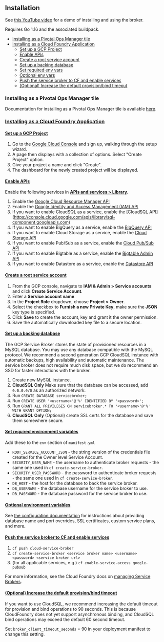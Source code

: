 ## Installation

See [this YouTube video](https://www.youtube.com/watch?v=8nc4624K91A&list=PLIivdWyY5sqKJ48ycao632rEDuVbFm8yJ&index=3) for a demo of installing and using the broker.

Requires Go 1.16 and the associated buildpack.

* [Installing as a Pivotal Ops Manager tile](http://docs.pivotal.io/partners/gcp-sb/index.html)
* [Installing as a Cloud Foundry Application](#cf)
    * [Set up a GCP Project](#project)
    * [Enable APIs](#apis)
    * [Create a root service account](#service-account)
    * [Set up a backing database](#database)
    * [Set required env vars](#required-env)
    * [Optional env vars](#optional-env)
    * [Push the service broker to CF and enable services](#push)
    * [(Optional) Increase the default provision/bind timeout](#timeout)


### Installing as a Pivotal Ops Manager tile

Documentation for installing as a Pivotal Ops Manager tile is available [here](http://docs.pivotal.io/partners/gcp-sb/index.html).

### [Installing as a Cloud Foundry Application](#cf)

#### [Set up a GCP Project](#project)

1. Go to the [Google Cloud Console](https://console.cloud.google.com) and sign up, walking through the setup wizard.
1. A page then displays with a collection of options. Select "Create Project" option.
1. Give your project a name and click "Create".
1. The dashboard for the newly created project will be displayed.

#### [Enable APIs](#apis)

Enable the following services in **[APIs and services > Library](https://console.cloud.google.com/apis/library)**.

1. Enable the [Google Cloud Resource Manager API](https://console.cloud.google.com/apis/api/cloudresourcemanager.googleapis.com/overview)
1. Enable the [Google Identity and Access Management (IAM) API](https://console.cloud.google.com/apis/api/iam.googleapis.com/overview)
1. If you want to enable CloudSQL as a service, enable the [CloudSQL API]
(https://console.cloud.google.com/apis/library/sql-component.googleapis.com)
1. If you want to enable BigQuery as a service, enable the [BigQuery API](https://console.cloud.google.com/apis/api/bigquery/overview)
1. If you want to enable Cloud Storage as a service, enable the [Cloud Storage API](https://console.cloud.google.com/apis/api/storage_component/overview)
1. If you want to enable Pub/Sub as a service, enable the [Cloud Pub/Sub API](https://console.cloud.google.com/apis/api/pubsub/overview)
1. If you want to enable Bigtable as a service, enable the [Bigtable Admin API](https://console.cloud.google.com/apis/api/bigtableadmin/overview)
1. If you want to enable Datastore as a service, enable the [Datastore API](https://console.cloud.google.com/apis/api/datastore.googleapis.com/overview)

#### [Create a root service account](#service-account)

1. From the GCP console, navigate to **IAM & Admin > Service accounts** and click **Create Service Account**.
1. Enter a **Service account name**.
1. In the **Project Role** dropdown, choose **Project > Owner**.
1. Select the checkbox to **Furnish a new Private Key**, make sure the **JSON** key type is specified.
1. Click **Save** to create the account, key and grant it the owner permission.
1. Save the automatically downloaded key file to a secure location.

#### [Set up a backing database](#database)

The GCP Service Broker stores the state of provisioned resources in a MySQL database.
You may use any database compatible with the MySQL protocol.
We recommend a second generation GCP CloudSQL instance with automatic backups, high availability and automatic maintenance.
The service broker does not require much disk space, but we do recommend an SSD for faster interactions with the broker.

1. Create new MySQL instance.
1. **CloudSQL Only** Make sure that the database can be accessed, add `0.0.0.0/0` as an authorized network.
1. Run `CREATE DATABASE servicebroker;`
1. Run `CREATE USER '<username>'@'%' IDENTIFIED BY '<password>';`
1. Run `GRANT ALL PRIVILEGES ON servicebroker.* TO '<username>'@'%' WITH GRANT OPTION;`
1. **CloudSQL Only** (Optional) create SSL certs for the database and save them somewhere secure.

#### [Set required environment variables](#required-env)

Add these to the `env` section of `manifest.yml`

* `ROOT_SERVICE_ACCOUNT_JSON` - the string version of the credentials file created for the Owner level Service Account.
* `SECURITY_USER_NAME` - the username to authenticate broker requests - the same one used in `cf create-service-broker`.
* `SECURITY_USER_PASSWORD` - the password to authenticate broker requests - the same one used in `cf create-service-broker`.
* `DB_HOST` - the host for the database to back the service broker.
* `DB_USERNAME` - the database username for the service broker to use.
* `DB_PASSWORD` - the database password for the service broker to use.

#### [Optional environment variables](#optional-env)

See [the configuration documentation](https://github.com/cloudfoundry-incubator/cloud-service-broker/blob/master/docs/configuration.md)
for instructions about providing database name and port overrides, SSL certificates, custom service plans, and more.

#### [Push the service broker to CF and enable services](#push)
1. `cf push cloud-service-broker`
1. `cf create-service-broker <service broker name> <username> <password> <service broker url>`
1. (for all applicable services, e.g.) `cf enable-service-access google-pubsub`

For more information, see the Cloud Foundry docs on [managing Service Brokers](https://docs.cloudfoundry.org/services/managing-service-brokers.html).

#### [(Optional) Increase the default provision/bind timeout](#timeout)
If you want to use CloudSQL, we recommend increasing the default timeout for provision and bind operations to 90 seconds.
This is because CloudFoundry does not yet support asynchronous binding, and CloudSQL bind operations may exceed the default 60 second timeout.

Set `broker_client_timeout_seconds` = 90 in your deployment manifest to change this setting.
